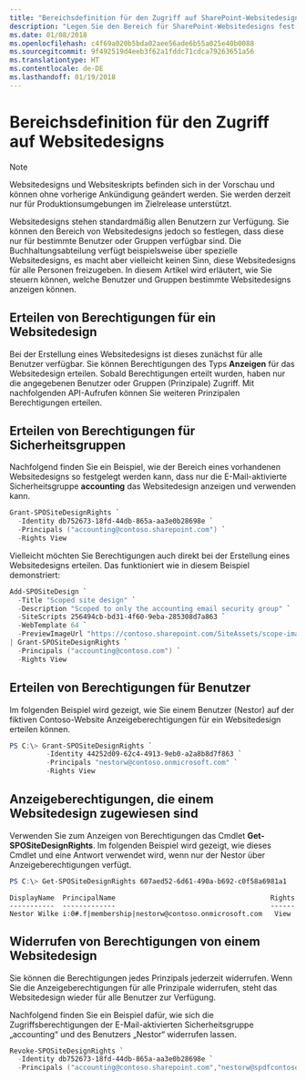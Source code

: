 ```yaml
---
title: "Bereichsdefinition für den Zugriff auf SharePoint-Websitedesigns"
description: "Legen Sie den Bereich für SharePoint-Websitedesigns fest, um zu steuern, wer diese anzeigen und darauf zugreifen kann."
ms.date: 01/08/2018
ms.openlocfilehash: c4f69a020b5bda02aee56ade6b55a025e40b0088
ms.sourcegitcommit: 9f492519d4eeb3f62a1fddc71cdca79263651a56
ms.translationtype: HT
ms.contentlocale: de-DE
ms.lasthandoff: 01/19/2018
---
```

# <a name="scoping-access-to-site-designs"></a>Bereichsdefinition für den Zugriff auf Websitedesigns

> [!NOTE]
> Websitedesigns und Websiteskripts befinden sich in der Vorschau und können ohne vorherige Ankündigung geändert werden. Sie werden derzeit nur für Produktionsumgebungen im Zielrelease unterstützt.

Websitedesigns stehen standardmäßig allen Benutzern zur Verfügung. Sie können den Bereich von Websitedesigns jedoch so festlegen, dass diese nur für bestimmte Benutzer oder Gruppen verfügbar sind. Die Buchhaltungsabteilung verfügt beispielsweise über spezielle Websitedesigns, es macht aber vielleicht keinen Sinn, diese Websitedesigns für alle Personen freizugeben. In diesem Artikel wird erläutert, wie Sie steuern können, welche Benutzer und Gruppen bestimmte Websitedesigns anzeigen können.

## <a name="granting-rights-to-a-site-design"></a>Erteilen von Berechtigungen für ein Websitedesign

Bei der Erstellung eines Websitedesigns ist dieses zunächst für alle Benutzer verfügbar. Sie können Berechtigungen des Typs **Anzeigen** für das Websitedesign erteilen. Sobald Berechtigungen erteilt wurden, haben nur die angegebenen Benutzer oder Gruppen (Prinzipale) Zugriff. Mit nachfolgenden API-Aufrufen können Sie weiteren Prinzipalen Berechtigungen erteilen.

## <a name="granting-rights-to-security-groups"></a>Erteilen von Berechtigungen für Sicherheitsgruppen

Nachfolgend finden Sie ein Beispiel, wie der Bereich eines vorhandenen Websitedesigns so festgelegt werden kann, dass nur die E-Mail-aktivierte Sicherheitsgruppe **accounting** das Websitedesign anzeigen und verwenden kann.

```powershell
Grant-SPOSiteDesignRights `
  -Identity db752673-18fd-44db-865a-aa3e0b28698e `
  -Principals ("accounting@contoso.sharepoint.com") `
  -Rights View
```

Vielleicht möchten Sie Berechtigungen auch direkt bei der Erstellung eines Websitedesigns erteilen. Das funktioniert wie in diesem Beispiel demonstriert:

```powershell
Add-SPOSiteDesign `
  -Title "Scoped site design" `
  -Description "Scoped to only the accounting email security group" `
  -SiteScripts 256494cb-bd31-4f60-9eba-285308d7a863 `
  -WebTemplate 64 `
  -PreviewImageUrl "https://contoso.sharepoint.com/SiteAssets/scope-image.png" `
| Grant-SPOSiteDesignRights `
  -Principals ("accounting@contoso.com") `
  -Rights View
```

## <a name="granting-rights-to-users"></a>Erteilen von Berechtigungen für Benutzer

Im folgenden Beispiel wird gezeigt, wie Sie einem Benutzer (Nestor) auf der fiktiven Contoso-Website Anzeigeberechtigungen für ein Websitedesign erteilen können.

```powershell
PS C:\> Grant-SPOSiteDesignRights `
         -Identity 44252d09-62c4-4913-9eb0-a2a8b8d7f863 `
         -Principals "nestorw@contoso.onmicrosoft.com" `
         -Rights View
```

## <a name="viewing-rights-assigned-to-a-site-design"></a>Anzeigeberechtigungen, die einem Websitedesign zugewiesen sind

Verwenden Sie zum Anzeigen von Berechtigungen das Cmdlet **Get-SPOSiteDesignRights**. Im folgenden Beispiel wird gezeigt, wie dieses Cmdlet und eine Antwort verwendet wird, wenn nur der Nestor über Anzeigeberechtigungen verfügt.

```powershell
PS C:\> Get-SPOSiteDesignRights 607aed52-6d61-490a-b692-c0f58a6981a1
```

```
DisplayName  PrincipalName                                      Rights
-----------  -------------                                      ------
Nestor Wilke i:0#.f|membership|nestorw@contoso.onmicrosoft.com   View
```

## <a name="revoking-rights-from-a-site-design"></a>Widerrufen von Berechtigungen von einem Websitedesign

Sie können die Berechtigungen jedes Prinzipals jederzeit widerrufen. Wenn Sie die Anzeigeberechtigungen für alle Prinzipale widerrufen, steht das Websitedesign wieder für alle Benutzer zur Verfügung.

Nachfolgend finden Sie ein Beispiel dafür, wie sich die Zugriffsberechtigungen der E-Mail-aktivierten Sicherheitsgruppe „accounting“ und des Benutzers „Nestor“ widerrufen lassen.

```powershell
Revoke-SPOSiteDesignRights `
  -Identity db752673-18fd-44db-865a-aa3e0b28698e `
  -Principals ("accounting@contoso.sharepoint.com","nestorw@spdfcontosodemo2.onmicrosoft.com") `
```
